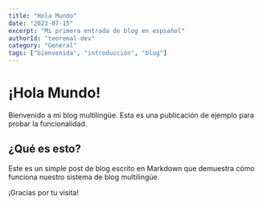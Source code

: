 ```yaml
---
title: "Hola Mundo"
date: "2023-07-15"
excerpt: "Mi primera entrada de blog en espsañol"
authorId: "teoremal-dev"
category: "General"
tags: ["bienvenida", "introducción", "blog"]
---
```


# ¡Hola Mundo!

Bienvenido a mi blog multilingüe. Esta es una publicación de ejemplo para probar la funcionalidad.

## ¿Qué es esto?

Este es un simple post de blog escrito en Markdown que demuestra cómo funciona nuestro sistema de blog multilingüe.

¡Gracias por tu visita!
